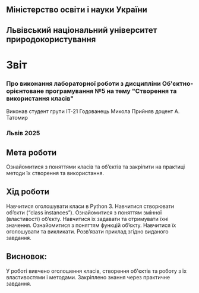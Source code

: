 ## Міністерство освіти і науки України

## Львівський національний університет природокористування
# Звіт 
### Про виконання лабораторної роботи з дисципліни Об'єктно-орієнтоване програмування №5 на тему "Створення та використання класів"
Виконав студент групи ІТ-21 Годованець Микола
Прийняв доцент А. Татомир
### Львів 2025

## Мета роботи 
Ознайомитися з поняттями класів та об’єктів та закріпити на практиці методи їх створення та використання.


## Хід роботи
Навчитися оголошувати класи в Python 3. Навчитися створювати об’єкти (“class instances”). Ознайомитися з поняттям змінної (властивості) обʼєкту. Навчитися їх
задавати та отримувати їхні значення. Ознайомитися з поняттям функцій об’єкту. Навчитися їх оголошувати
та викликати. Розв’язати приклад згідно виданого завдання.

## Висновок: 
У роботі вивчено оголошення класів, створення об'єктів та роботу з їх властивостями і методами. Закріплено знання через практичне завдання.
